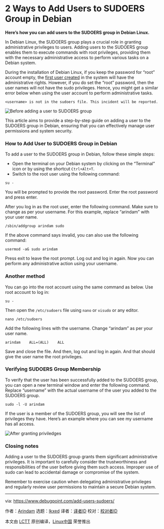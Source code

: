 [#]: subject: "2 Ways to Add Users to SUDOERS Group in Debian"
[#]: via: "https://www.debugpoint.com/add-users-sudoers/"
[#]: author: "Arindam https://www.debugpoint.com/author/admin1/"
[#]: collector: "lkxed"
[#]: translator: " "
[#]: reviewer: " "
[#]: publisher: " "
[#]: url: " "

2 Ways to Add Users to SUDOERS Group in Debian
======

**Here’s how you can add users to the SUDOERS group in Debian Linux.**

In Debian Linux, the SUDOERS group plays a crucial role in granting administrative privileges to users. Adding users to the SUDOERS group enables them to execute commands with root privileges, providing them with the necessary administrative access to perform various tasks on a Debian system.

During the installation of Debian Linux, if you keep the password for “root” account empty, the [first user created][1] in the system will have the administrative rights. However, if you do set the “root” password, then the user names will not have the sudo privileges. Hence, you might get a similar error below when using the user account to perform administrative tasks.

```
<username> is not in the sudoers file. This incident will be reported.
```

![Before adding a user to SUDOERS group][2]

This article aims to provide a step-by-step guide on adding a user to the SUDOERS group in Debian, ensuring that you can effectively manage user permissions and system security.

### How to Add User to SUDOERS Group in Debian

To add a user to the SUDOERS group in Debian, follow these simple steps:

- Open the terminal on your Debian system by clicking on the “Terminal” icon or by using the shortcut `Ctrl+Alt+T`.
- Switch to the root user using the following command:

```
su -
```

You will be prompted to provide the root password. Enter the root password and press enter.

After you log in as the root user, enter the following command. Make sure to change as per your username. For this example, replace “arindam” with your user name.

```
/sbin/addgroup arindam sudo
```

If the above command says invalid, you can also use the following command:

```
usermod -aG sudo arindam
```

Press exit to leave the root prompt. Log out and log in again. Now you can perform any administrative action using your username.

### Another method

You can go into the root account using the same command as below. Use root account to log in:

```
su -
```

Then open the `/etc/sudoers` file using `nano` or `visudo` or any editor.

```
nano /etc/sudoers
```

Add the following lines with the username. Change “arindam” as per your user name.

```
arindam    ALL=(ALL)    ALL
```

Save and close the file. And then, log out and log in again. And that should give the user name the root privileges.

### Verifying SUDOERS Group Membership

To verify that the user has been successfully added to the SUDOERS group, you can open a new terminal window and enter the following command. Replace “username” with the actual username of the user you added to the SUDOERS group.

```
sudo -l -U arindam
```

If the user is a member of the SUDOERS group, you will see the list of privileges they have. Here’s an example where you can see my username has all access.

![After granting priviledges][3]

### Closing notes

Adding a user to the SUDOERS group grants them significant administrative privileges. It is important to carefully consider the trustworthiness and responsibilities of the user before giving them such access. Improper use of sudo can lead to accidental damage or compromise of the system.

Remember to exercise caution when delegating administrative privileges and regularly review user permissions to maintain a secure Debian system.

--------------------------------------------------------------------------------

via: https://www.debugpoint.com/add-users-sudoers/

作者：[Arindam][a]
选题：[lkxed][b]
译者：[译者ID](https://github.com/译者ID)
校对：[校对者ID](https://github.com/校对者ID)

本文由 [LCTT](https://github.com/LCTT/TranslateProject) 原创编译，[Linux中国](https://linux.cn/) 荣誉推出

[a]: https://www.debugpoint.com/author/admin1/
[b]: https://github.com/lkxed/
[1]: https://www.debian.org/releases/stable/amd64/ch06s03.en.html#user-setup-root
[2]: https://www.debugpoint.com/wp-content/uploads/2023/06/Before-adding-a-user-to-SUDOERS-group.png
[3]: https://www.debugpoint.com/wp-content/uploads/2023/06/After-granting-priviledges.png
